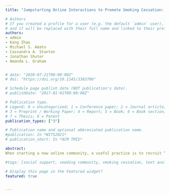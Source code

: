 ```yaml
---
title: "Jumpstarting Online Interactions to Promote Smoking Cessation: Analyzing the Role of Seed Users in an Online Health Community"

# Authors
# If you created a profile for a user (e.g. the default `admin` user), write the username (folder name) here 
# and it will be replaced with their full name and linked to their profile.
authors:
- admin
- Kang Zhao
- Michael S. Amato
- Cassandra A. Stanton
- Jonathan Shuter
- Amanda L. Graham


# date: "2020-07-21T00:00:00Z"
# doi: "https://doi.org/10.1145/3383780"

# Schedule page publish date (NOT publication's date).
# publishDate: "2017-01-01T00:00:00Z"

# Publication type.
# Legend: 0 = Uncategorized; 1 = Conference paper; 2 = Journal article;
# 3 = Preprint / Working Paper; 4 = Report; 5 = Book; 6 = Book section;
# 7 = Thesis; 8 = Patent
publication_types: ["3"]

# Publication name and optional abbreviated publication name.
#publication: In *WITS2021*
# publication_short: In *ACM TMIS*

abstract: 
When starting a new online community, a useful practice is to recruit “seed users” to create content and encourage participation from community members. However, in the context of online health communities (OHCs), where users with similar health concerns interact, the impact of interacting with seed users on members’ health outcomes remains unknown. Using data from an OHC for smoking cessation, we found that support from seed users predicts member abstinence. In addition, seed users who were former smokers were more effective in supporting others to quit. Text analytics also revealed differences between the support provided by seed users who were former smokers vs. current smokers. Outcomes of this study can aid the design of a supportive OHC and the promotion of smoking cessation.

#tags: [social support, seeding community, smoking cessation, text analytics]

# Display this page in the Featured widget?
featured: true


---
```


